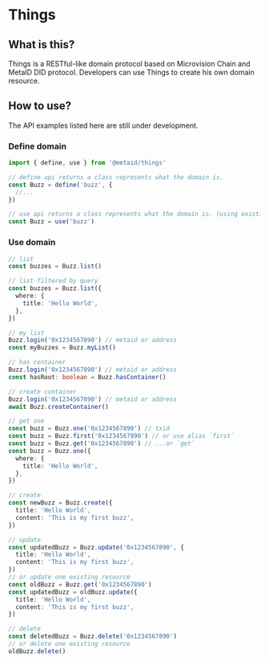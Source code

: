 # Things

## What is this?

Things is a RESTful-like domain protocol based on Microvision Chain and MetaID DID protocol. Developers can use Things to create his own domain resource.

## How to use?

The API examples listed here are still under development.

### Define domain

```ts
import { define, use } from '@metaid/things'

// define api returns a class represents what the domain is.
const Buzz = define('buzz', {
  //...
})

// use api returns a class represents what the domain is. (using existing domain)
const Buzz = use('buzz')
```

### Use domain

```ts
// list
const buzzes = Buzz.list()

// list filtered by query
const buzzes = Buzz.list({
  where: {
    title: 'Hello World',
  },
})

// my list
Buzz.login('0x1234567890') // metaid or address
const myBuzzes = Buzz.myList()

// has container
Buzz.login('0x1234567890') // metaid or address
const hasRoot: boolean = Buzz.hasContainer()

// create container
Buzz.login('0x1234567890') // metaid or address
await Buzz.createContainer()

// get one
const buzz = Buzz.one('0x1234567890') // txid
const buzz = Buzz.first('0x1234567890') // or use alias `first`
const buzz = Buzz.get('0x1234567890') // ...or `get`
const buzz = Buzz.one({
  where: {
    title: 'Hello World',
  },
})

// create
const newBuzz = Buzz.create({
  title: 'Hello World',
  content: 'This is my first buzz',
})

// update
const updatedBuzz = Buzz.update('0x1234567890', {
  title: 'Hello World',
  content: 'This is my first buzz',
})
// or update one existing resource
const oldBuzz = Buzz.get('0x1234567890')
const updatedBuzz = oldBuzz.update({
  title: 'Hello World',
  content: 'This is my first buzz',
})

// delete
const deletedBuzz = Buzz.delete('0x1234567890')
// or delete one existing resource
oldBuzz.delete()
```
